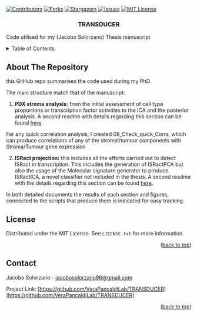 <!-- PROJECT SHIELDS -->

[![Contributors][contributors-shield]][contributors-url]
[![Forks][forks-shield]][forks-url]
[![Stargazers][stars-shield]][stars-url]
[![Issues][issues-shield]][issues-url] 
[![MIT License][license-shield]][license-url]

<!-- PROJECT LOGO -->

<h3 align="center">

TRANSDUCER

</h3>

<p align="center">

Code utilised for my (Jacobo Solorzano) Thesis manuscript <br />

</p>

</div>

<!-- TABLE OF CONTENTS -->

<details>

<summary>Table of Contents</summary>

<ol>

<li><a href="#about-the-repository">About The Repository</a></li>

<li><a href="#license">License</a></li>

<li><a href="#contact">Contact</a></li>

</ol>

</details>

<!-- ABOUT THE PROJECT -->
## About The Repository

this GitHub repo summarises the code used during my PhD.

The main structure match that of the manuscript:

1. **PDX stroma analysis:** from the initial assessment of cell type proportions or transcription factor activities to the ICA and the posterior analysis. A second readme with details regarding this section can be found [here](https://github.com/VeraPancaldiLab/TRANSDUCER/tree/main/02_PDX_stroma).

For any quick correlation analysis, I created 08_Check_quick_Corrs, which can produce correlations of any of the stromal/tumour components with Stroma/Tumour gene expression

2. **ISRact projection:** this includes all the efforts carried out to detect ISRact in transcription. This includes the generation of ISRactPCA but also the usage of the Molecular signature generator to produce ISRactICA, a novel classifier not included in the thesis. A second readme with the details regarding this section can be found [here](https://github.com/VeraPancaldiLab/TRANSDUCER/tree/main/06_ISRact_Projection).

In both detailed documents the results of each section and figures, connected to the scripts that produce them is indicated for easy tracking.

<!-- LICENSE -->
## License

Distributed under the MIT License. See `LICENSE.txt` for more information.

<p align="right">(<a href="#top">back to top</a>)</p>



<!-- CONTACT -->
## Contact

Jacobo Solorzano  - jacobosolorzano96@gmail.com

Project Link: [https://github.com/VeraPancaldiLab/TRANSDUCER](https://github.com/VeraPancaldiLab/TRANSDUCER)

<p align="right">(<a href="#top">back to top</a>)</p>




<!-- MARKDOWN LINKS & IMAGES -->
<!-- https://www.markdownguide.org/basic-syntax/#reference-style-links -->
[contributors-shield]: https://img.shields.io/github/contributors/j-solor/ICA_Toolkit.svg?style=for-the-badge
[contributors-url]: https://github.com/VeraPancaldiLab/TRANSDUCER/graphs/contributors
[forks-shield]: https://img.shields.io/github/forks/VeraPancaldiLab/TRANSDUCER.svg?style=for-the-badge
[forks-url]: https://github.com/VeraPancaldiLab/TRANSDUCER/network/members
[stars-shield]: https://img.shields.io/github/stars/VeraPancaldiLab/TRANSDUCER?style=for-the-badge
[stars-url]: https://github.com/VeraPancaldiLab/TRANSDUCER/stargazers
[issues-shield]: https://img.shields.io/github/issues/VeraPancaldiLab/TRANSDUCER?style=for-the-badge
[issues-url]: https://github.com/othneildrew/VeraPancaldiLab/TRANSDUCER/issues
[license-shield]: https://img.shields.io/github/license/othneildrew/Best-README-Template.svg?style=for-the-badge
[license-url]: https://github.com/VeraPancaldiLab/TRANSDUCER/blob/master/LICENSE.txt